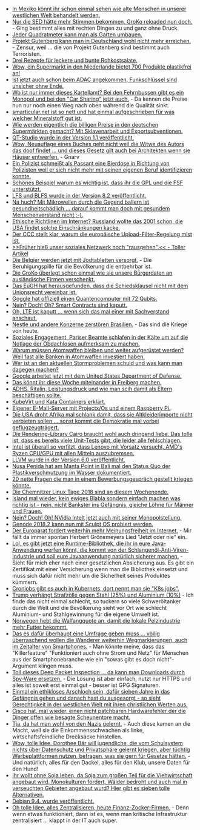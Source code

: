 * [In Mexiko könnt ihr schon einmal sehen wie alte Menschen in unserer westlichen Welt behandelt werden.](https://netzfrauen.org/2018/03/04/grosseltern/)
* [Nur die SED hätte mehr Stimmen bekommen, GroKo reloaded nun doch.](https://www.heise.de/newsticker/meldung/Ja-zur-Grossen-Koalition-SPD-Mitglieder-stimmen-fuer-erneute-GroKo-3985906.html) - Ging bestimmt alles mit rechten Dingen zu und ganz ohne Druck.
* [Jeder Quadratmeter kann man als Garten umbauen.](https://www.smarticular.net/baumscheibe-oeffentlich-bepflanzen-urban-gardening/)
* [Projekt Gutenberg kann man in Deutschland wohl nicht mehr erreichen.](https://blog.fefe.de/?ts=a465cfdf) - Zensur, weil ... die von Projekt Gutenberg sind bestimmt auch Terroristen.
* [Drei Rezepte für leckere und bunte Rohkostsalate.](https://www.smarticular.net/rohkost-rezepte-gemuese-gesund-vitalstoffreich/)
* [Wow, ein Supermarkt in den Niederlande bietet 700 Produkte plastikfrei an!](https://netzfrauen.org/2018/03/03/zeroplastic/)
* [Ist jetzt auch schon beim ADAC angekommen, Funkschlüssel sind unsicher ohne Ende.](https://blog.fefe.de/?ts=a4674eb4)
* [Wo ist nur immer dieses Kartellamt? Bei den Fehrnbussen gibt es ein Monopol und bei den "Car Sharing" jetzt auch.](https://www.heise.de/newsticker/meldung/Carsharing-Daimler-uebernimmt-Car2go-vollstaendig-3985674.html) - Da kennen die Preise nun nur noch einen Weg nach oben während die Qualität sinkt.
* [smarticular.net ist so nett und hat einmal aufgeschrieben für was welcher Mineralstoff gut ist.](https://www.smarticular.net/mineralstoffe-funktionen-ernaehrung-mangel-ueberdosierung/)
* [Wie werden eigentlich die billigen Preise in den deutschen Supermärkten gemacht? Mit Sklavenarbeit und Exportsubventionen.](https://netzfrauen.org/2018/03/05/klauen/)
* [QT-Studio wurde in der Version 1.1 veröffentlicht.](https://www.pro-linux.de/news/1/25667/qt-3d-studio-11-freigegeben.html)
* [Wow, Neuauflage eines Buches geht nicht weil die Witwe des Autors das doof findet ... und dieses Gesetz gilt auch bei Architekten wenn sie Häuser entwerfen.](https://blog.fefe.de/?ts=a463ed38) - Gnarv
* [Ein Polizist schmeißt als Passant eine Bierdose in Richtung von Polizisten weil er sich nicht mehr mit seinen eigenen Beruf identifizieren konnte.](https://blog.fefe.de/?ts=a463ea05)
* [Schönes Beispiel warum es wichtig ist, dass ihr die GPL und die FSF unterstützt.](https://blog.fefe.de/?ts=a463e915)
* [LFS und BLFS wurde in der Version 8.2 veröffentlicht.](https://www.pro-linux.de/news/1/25664/linuxstrickanleitungen-lfs-und-blfs-82-fertiggestellt.html)
* [Na huch? Mit Mikrowellen durch die Gegend ballern ist gesundheitschädlich ... darauf kommt man doch mit gesundem Menschenverstand nicht ;-).](https://www.golem.de/news/ultraschall-mutmasslicher-lauschangriff-verursacht-gesundheitsprobleme-1803-133138.html)
* [Ethische Richtlinen im Internet? Russland wollte das 2001 schon, die USA findet solche Einschränkungen kacke.](https://blog.fefe.de/?ts=a463c7ae)
* [Der CCC stellt klar, warum die europäische Upload-Filter-Regelung mist ist.](https://www.ccc.de/de/updates/2018/upload-filter)
* [>>Früher hieß unser soziales Netzwerk noch "rausgehen".<< - Toller Artikel](https://tuxproject.de/blog/2018/03/vero-frueher-hiess-unser-soziales-netzwerk-noch-rausgehen/)
* [Die Belgier werden jetzt mit Jodtabletten versorgt.](https://www.heise.de/newsticker/meldung/Atomunfall-Vorsorge-Alle-Belgier-bekommen-kostenlos-Jodtabletten-3987544.html) - Die Beruhigungspille für die Bevölkerung die entbehrbar ist.
* [Die GroKo überlegt schon einmal wie sie unsere Bürgerdaten an ausländische Firmen verschenkt.](https://blog.fefe.de/?ts=a46079c0)
* [Das EuGH hat herausgefunden, dass die Schiedsklausel nicht mit dem Unionsrecht vereinbar ist.](https://blog.fefe.de/?ts=a4607537)
* [Goggle hat offiziell einen Quantencomputer mit 72 Qubits.](https://blog.fefe.de/?ts=a460850e)
* [Nein? Doch! Oh? Smart Contracts sind kaputt.](https://blog.fefe.de/?ts=a4608243)
* [Oh, LTE ist kaputt ... wenn sich das mal einer mit Sachverstand anschaut.](https://blog.fefe.de/?ts=a460815d)
* [Nestle und andere Konzerne zerstören Brasilien.](https://netzfrauen.org/2018/03/06/guarani-aquifer/) - Das sind die Kriege von heute.
* [Soziales Engagement, Pariser Beamte schlafen in der Kälte um auf die Notlage der Obdachlosen aufmerksam zu machen.](https://netzfrauen.org/2018/03/07/paris/)
* [Warum müssen Atomwaffen bleiben und weiter aufgerüstet werden? Weil fast alle Banken in Atomwaffen investiert haben.](https://blog.fefe.de/?ts=a4610570)
* [Wer ist an den aktuellen Stormproblemen schuld und was kann man dagegen machen?](https://blog.fefe.de/?ts=a46168db)
* [Google arbeitet jetzt mit dem United States Department of Defense.](https://blog.fefe.de/?ts=a4610344)
* [Das könnt ihr diese Woche miteinander in Freiberg machen.](https://bio-erzgebirge.de/wp/?p=13815)
* [ADHS, Ritalin, Leistungsdruck und wie man scih damit als Eltern beschäftigen sollte.](http://www.welt-im-wandel.tv/video/die-wahrheit-ueber-adhs-ritalin-leistungsdruck-die-schule-der-zukunft/)
* [KubeVirt und Kata Containers erklärt.](https://opensource.com/article/18/3/you-got-your-vm-my-container)
* [Eigener E-Mail-Server mit Projectx/Os und einem Raspberry Pi.](https://opensource.com/article/18/3/host-your-own-email)
* [Die USA droht Afrika mal schlank damit, dass sie Altkleiderimporte nicht verbieten sollen ... sonst kommt die Demokratie mal vorbei geflugzeugträgert.](https://netzfrauen.org/2018/03/07/altkleider/)
* [Die Rendering-Library Cairo braucht wohl auch dringend liebe. Das tolle ist, dass es bereits viele Unit-Tests gibt, die leider alle fehlschlagen.](https://blog.fefe.de/?ts=a45eea32)
* [Intel ist überall so verfilzt, dass Lenovo mit Vorsatz versucht, AMD's Ryzen CPU/GPU mit allen Mitteln auszubremsen.](https://www.planet3dnow.de/cms/36828-ryzen-7-2700u-im-lenono-720s-notebook-nicht-optimal-konfiguriert/)
* [LLVM wurde in der Version 6.0 veröffentlicht.](https://lwn.net/Articles/748863/)
* [Nusa Penida hat am Manta Point in Bali mal den Status Quo der Plastikverschmutzung im Wasser dokumentiert.](https://netzfrauen.org/2018/03/08/bali/)
* [20 nette Fragen die man in einem Bewerbungsgespräch gestellt kriegen könnte.](https://opensource.com/article/18/3/questions-devops-employees-should-answer)
* [Die Chemnitzer Linux Tage 2018 sind an diesem Wochenende.](https://www.pro-linux.de/news/1/25678/chemnitzer-linux-tage-2018-an-diesem-wochenende.html)
* [Island mal wieder, kein ewiges Blabla sondern einfach machen was richtig ist - nein, nicht Bankster ins Gefängnis, gleiche Löhne für Männer und Frauen.](https://netzfrauen.org/2018/03/08/island-2/)
* [Nein? Doch! Oh! NVidia Intelt jetzt auch mit seiner Monopolstellung.](https://www.heise.de/newsticker/meldung/Schwere-Vorwuerfe-gegen-Nvidia-Marktmacht-Missbrauch-ueber-Partnerprogramm-3990210.html)
* [Genode 2018.2 kann nun mit Sculpt OS probiert werden.](https://www.pro-linux.de/news/1/25685/genode-20182-mit-sculpt-os.html)
* [Der Europarat fordert weiterhin mehr Meinungsfreiheit im Internet.](https://www.heise.de/newsticker/meldung/Europarat-setzt-sich-fuer-weit-reichende-Meinungsfreiheit-im-Internet-ein-3990019.html) - Mir fällt da immer spontan Herbert Grönemeyers Lied "Jetzt oder nie" ein.
* [Lol, es gibt jetzt eine Runtime-Bibliothek, die ihr in eure Java-Anwendung werfen könnt, die kommt von der Schlangenöl-Anti-Viren-Industrie und soll eure Javaanwendung natürlich sicherer machen.](https://blog.fefe.de/?ts=a45c8b68) - Sieht für mich eher nach einer gesetzlichen Absicherung aus. Es gibt ein Zertifikat mit einer Versicherung wenn man die Bibliothek einsetzt und muss sich dafür nicht mehr um die Sicherheit seines Produktes kümmern.
* [Cronjobs gibt es auch in Kubernets, dort nennt man sie "K8s jobs".](https://opensource.com/article/18/3/kubernetes-cron-job-tasks)
* [Trump verhängt Strafzölle gegen Stahl (25%) und Aluminium (10%)](https://blog.fefe.de/?ts=a45c82fb) - Ich finde das nicht einmal schlecht, so tuckern so viele Schweröltanker durch die Welt und die Bevölkerung sieht vor Ort wie schlecht Aluminium- und Stahlgewinnung für die eigene Umwelt ist.
* [Norwegen hebt die Walfangquote an, damit die lokale Pelzindustrie mehr Futter bekommt.](https://netzfrauen.org/2018/03/09/norwegen/)
* [Das es dafür überhaupt eine Umfrage geben muss ... völlig überraschend wollen die Wanderer weiterhin Wegmarkierungen, auch im Zeitalter von Smartphones.](https://www.heise.de/newsticker/meldung/Umfrage-Wanderer-wollen-trotz-Smartphones-weiter-Wegemarkierungen-3990246.html) - Man könnte meine, dass das "Killerfeature" "Funktioniert auch ohne Strom und Netz" für Menschen aus der Smartphonebranche wie ein "sowas gibt es doch nicht"-Argument klingen muss.
* [Toll dieses Deep Packet Inspection ... da kann man Downloads durch Spy-Ware ersetzen.](https://www.heise.de/security/meldung/Opera-VLC-WinRAR-7-Zip-Skype-Tuerkischer-Provider-ersetzt-Downloads-durch-Spyware-3990285.html) - Die Lösung ist aber einfach, nutzt nur HTTPS und alles ist soweit erst einmal gut - besser ist GPG Signaturen.
* [Einmal ein ethikloses Arschloch sein, dafür sieben Jahre in das Gefängnis gehen und danach hast du ausgesorgt - so sieht Gerechtigkeit in der westlichen Welt mit ihren christlichen Werten aus.](https://blog.fefe.de/?ts=a45dcd08)
* [Cisco hat, mal wieder, einen nicht patchbaren Hardwarefehler der die Dinger offen wie besagte Scheunentore macht.](https://blog.fefe.de/?ts=a45dcd53)
* [Tja, da hat man wohl von den Nazis gelernt.](https://blog.fefe.de/?ts=a45d7423) - Auch diese kamen an die Macht, weil sie die Einkommensschwachen als linke, wirtschaftsfeindliche Drecksäcke hinstellen.
* [Wow, tolle Idee. Dorothee Bär will jugendliche, die vom Schulsystem nichts über Datenschutz und Privatsphäre gelernt kriegen, aber tüchtig Werbeplattformen nutzen, befragen, was sie gern für Gesetze hätten.](https://www.heise.de/newsticker/meldung/Dorothee-Baer-Facebook-wird-zum-Seniorennetzwerk-3990398.html) - Und natürlich, alles für den Dackel, alles für den Klub, unsere Daten für den Hund!
* [Ihr wollt ohne Soja leben, da Soja zum großen Teil für die Viehwirtschaft angebaut wird, Monokulturen fördert, Wälder bedroht und auch mal in verseuchten Gebieten angebaut wurd? Hier gibt es sieben tolle Alternativen.](https://www.smarticular.net/vegan-ohne-soja-alternativen-tofu-seitan-tempeh-sojafrei/)
* [Debian 9.4. wurde veröffentlicht.](https://www.phoronix.com/scan.php?page=news_item&px=Debian-9.4-Released)
* [Oh tolle Idee, alles Zentralisieren, heute Finanz-Zocker-Firmen.](https://www.heise.de/newsticker/meldung/EU-Kommission-Europa-soll-globales-FinTech-Zentrum-werden-3990468.html) - Denn wenn etwas funktioniert, dann ist es, wenn man kritische Infrastruktur zentralisiert ... klappt in der IT auch super.
